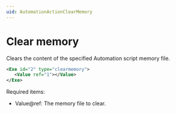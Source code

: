 ```yaml
---
uid: AutomationActionClearMemory
---
```


# Clear memory

Clears the content of the specified Automation script memory file.

```xml
<Exe id="2" type="clearmemory">
   <Value ref="1"></Value>
</Exe>
```

Required items:

- Value@ref: The memory file to clear.
